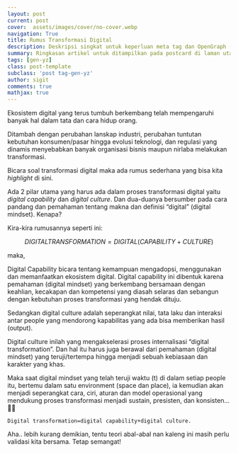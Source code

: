```yaml
---
layout: post
current: post
cover:  assets/images/cover/no-cover.webp
navigation: True
title: Rumus Transformasi Digital
description: Deskripsi singkat untuk keperluan meta tag dan OpenGraph (55 characters or under)
summary: Ringkasan artikel untuk ditampilkan pada postcard di laman utama, topik, dan artikel terkait.
tags: [gen-yz]
class: post-template
subclass: 'post tag-gen-yz'
author: sigit
comments: true
mathjax: true
---
```


Ekosistem digital yang terus tumbuh berkembang telah mempengaruhi banyak hal dalam tata dan cara hidup orang.

Ditambah dengan perubahan lanskap industri, perubahan tuntutan kebutuhan konsumen/pasar hingga evolusi teknologi, dan regulasi yang dinamis menyebabkan banyak organisasi bisnis maupun nirlaba melakukan transformasi.

Bicara soal transformasi digital maka ada rumus sederhana yang bisa kita <i>highlight</i> di sini.

Ada 2 pilar utama yang harus ada dalam proses transformasi digital yaitu *digital capability* dan *digital culture*. Dan dua-duanya bersumber pada cara pandang dan pemahaman tentang makna dan definisi “digital” (digital mindset). Kenapa?

Kira-kira rumusannya seperti ini:

$$
DIGITAL TRANSFORMATION = DIGITAL(CAPABILITY+CULTURE)
$$

maka,



Digital Capability bicara tentang kemampuan mengadopsi, menggunakan dan memanfaatkan ekosistem digital. Digital capability ini dibentuk karena pemahaman (digital mindset) yang berkembang bersamaan dengan keahlian, kecakapan dan kompetensi yang diasah selaras dan sebangun dengan kebutuhan proses transformasi yang hendak dituju.

Sedangkan digital culture adalah seperangkat nilai, tata laku dan interaksi antar people yang mendorong kapabilitas yang ada bisa memberikan hasil (output).

Digital culture inilah yang mengakselerasi proses internalisasi “digital transformation”. Dan hal itu harus juga berawal dari pemahaman (digital mindset) yang teruji/tertempa hingga menjadi sebuah kebiasaan dan karakter yang khas.

Maka saat digital mindset yang telah teruji waktu (t) di dalam setiap people itu, bertemu dalam satu environment (space dan place), ia kemudian akan menjadi seperangkat cara, ciri, aturan dan model operasional yang mendukung proses transformasi menjadi sustain, presisten, dan konsisten… 😬😊

    Digital transformation=digital capability+digital culture.

Aha.. lebih kurang demikian, tentu teori abal-abal nan kaleng ini masih perlu validasi kita bersama. Tetap semangat!